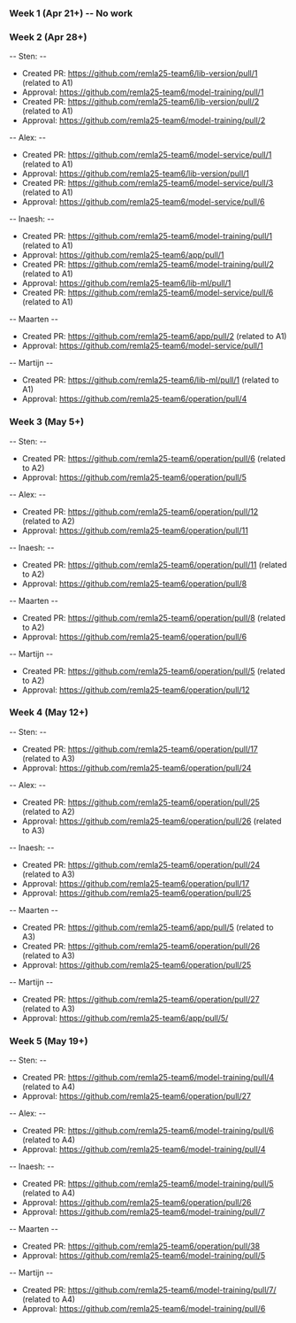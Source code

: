 ### Week 1 (Apr 21+) -- No work

### Week 2 (Apr 28+)

-- Sten: --
- Created PR: https://github.com/remla25-team6/lib-version/pull/1 (related to A1)
- Approval: https://github.com/remla25-team6/model-training/pull/1
- Created PR: https://github.com/remla25-team6/lib-version/pull/2 (related to A1)
- Approval: https://github.com/remla25-team6/model-training/pull/2

-- Alex: --
- Created PR: https://github.com/remla25-team6/model-service/pull/1 (related to A1)
- Approval: https://github.com/remla25-team6/lib-version/pull/1
- Created PR: https://github.com/remla25-team6/model-service/pull/3 (related to A1)
- Approval: https://github.com/remla25-team6/model-service/pull/6

-- Inaesh: --
- Created PR: https://github.com/remla25-team6/model-training/pull/1 (related to A1)
- Approval: https://github.com/remla25-team6/app/pull/1
- Created PR: https://github.com/remla25-team6/model-training/pull/2 (related to A1)
- Approval: https://github.com/remla25-team6/lib-ml/pull/1
- Created PR: https://github.com/remla25-team6/model-service/pull/6 (related to A1)

-- Maarten --
- Created PR: https://github.com/remla25-team6/app/pull/2 (related to A1)
- Approval: https://github.com/remla25-team6/model-service/pull/1

-- Martijn --
- Created PR: https://github.com/remla25-team6/lib-ml/pull/1 (related to A1)
- Approval: https://github.com/remla25-team6/operation/pull/4

### Week 3 (May 5+)

-- Sten: --
- Created PR: https://github.com/remla25-team6/operation/pull/6 (related to A2)
- Approval: https://github.com/remla25-team6/operation/pull/5

-- Alex: --
- Created PR: https://github.com/remla25-team6/operation/pull/12 (related to A2)
- Approval: https://github.com/remla25-team6/operation/pull/11

-- Inaesh: --
- Created PR: https://github.com/remla25-team6/operation/pull/11 (related to A2)
- Approval: https://github.com/remla25-team6/operation/pull/8

-- Maarten --
- Created PR: https://github.com/remla25-team6/operation/pull/8 (related to A2)
- Approval: https://github.com/remla25-team6/operation/pull/6

-- Martijn --
- Created PR: https://github.com/remla25-team6/operation/pull/5 (related to A2)
- Approval: https://github.com/remla25-team6/operation/pull/12

### Week 4 (May 12+)

-- Sten: --
- Created PR: https://github.com/remla25-team6/operation/pull/17 (related to A3)
- Approval: https://github.com/remla25-team6/operation/pull/24

-- Alex: --
- Created PR: https://github.com/remla25-team6/operation/pull/25 (related to A2)
- Approval: https://github.com/remla25-team6/operation/pull/26 (related to A3)

-- Inaesh: --
- Created PR: https://github.com/remla25-team6/operation/pull/24 (related to A3)
- Approval: https://github.com/remla25-team6/operation/pull/17
- Approval: https://github.com/remla25-team6/operation/pull/25

-- Maarten --
- Created PR: https://github.com/remla25-team6/app/pull/5 (related to A3)
- Created PR: https://github.com/remla25-team6/operation/pull/26 (related to A3)
- Approval: https://github.com/remla25-team6/operation/pull/25

-- Martijn --
- Created PR: https://github.com/remla25-team6/operation/pull/27 (related to A3)
- Approval: https://github.com/remla25-team6/app/pull/5/

### Week 5 (May 19+)

-- Sten: --
- Created PR: https://github.com/remla25-team6/model-training/pull/4 (related to A4)
- Approval: https://github.com/remla25-team6/operation/pull/27

-- Alex: --
- Created PR: https://github.com/remla25-team6/model-training/pull/6 (related to A4)
- Approval: https://github.com/remla25-team6/model-training/pull/4

-- Inaesh: --
- Created PR: https://github.com/remla25-team6/model-training/pull/5 (related to A4)
- Approval: https://github.com/remla25-team6/operation/pull/26
- Approval: https://github.com/remla25-team6/model-training/pull/7

-- Maarten --
- Created PR: https://github.com/remla25-team6/operation/pull/38
- Approval: https://github.com/remla25-team6/model-training/pull/5

-- Martijn --
- Created PR: https://github.com/remla25-team6/model-training/pull/7/ (related to A4)
- Approval: https://github.com/remla25-team6/model-training/pull/6
